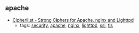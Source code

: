 apache
---
* [Cipherli.st - Strong Ciphers for Apache, nginx and Lighttpd](https://cipherli.st/)
    * tags: [security](../tags/security.md), [apache](../tags/apache.md), [nginx](../tags/nginx.md), [lighttpd](../tags/lighttpd.md), [ssl](../tags/ssl.md), [tls](../tags/tls.md)
